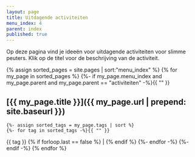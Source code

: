 ```yaml
---
layout: page
title: Uitdagende activiteiten
menu_index: 4
parent: index
published: true
---
```


Op deze pagina vind je ideeën voor uitdagende activiteiten voor slimme peuters. Klik op de titel voor de beschrijving van de activiteit.

{% assign sorted_pages = site.pages | sort:"menu_index" %}
{% for my_page in sorted_pages %}
  {%- if my_page.menu_index and my_page.parent and my_page.parent == "activiteiten" -%}{{ "" }}
## [{{ my_page.title }}]({{ my_page.url | prepend: site.baseurl }})
    {%- assign sorted_tags = my_page.tags | sort %}
    {%- for tag in sorted_tags -%}{{ "" }}
{{ tag }}
{% if forloop.last == false %} | {% endif %}
    {%- endfor -%}
  {%- endif -%}
{% endfor %}
